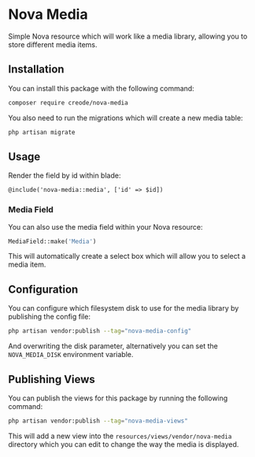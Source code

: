 # Nova Media
Simple Nova resource which will work like a media library, allowing you to store different media items.

## Installation
You can install this package with the following command:
```bash
composer require creode/nova-media
```

You also need to run the migrations which will create a new media table:
```bash
php artisan migrate
```

## Usage
Render the field by id within blade:
```
@include('nova-media::media', ['id' => $id])
```

### Media Field
You can also use the media field within your Nova resource:
```php
MediaField::make('Media')
```

This will automatically create a select box which will allow you to select a media item.

## Configuration
You can configure which filesystem disk to use for the media library by publishing the config file:

```bash
php artisan vendor:publish --tag="nova-media-config"
```

And overwriting the disk parameter, alternatively you can set the `NOVA_MEDIA_DISK` environment variable.

## Publishing Views
You can publish the views for this package by running the following command:
```bash
php artisan vendor:publish --tag="nova-media-views"
```

This will add a new view into the `resources/views/vendor/nova-media` directory which you can edit to change the way the media is displayed.
